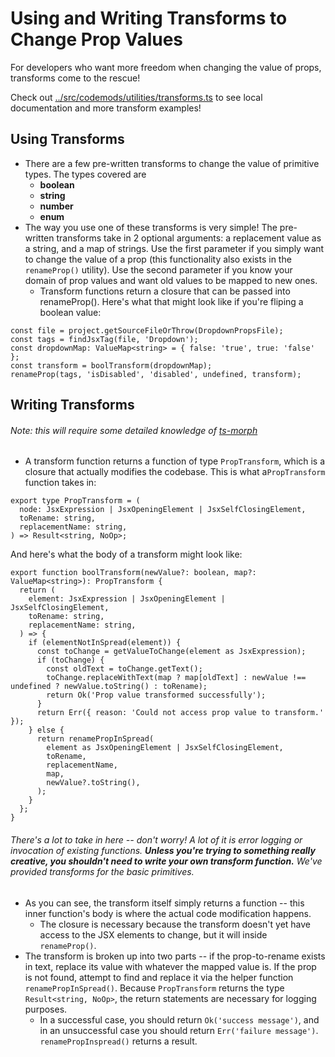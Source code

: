 # Using and Writing Transforms to Change Prop Values

For developers who want more freedom when changing the value of props, transforms come to the rescue!

Check out [../src/codemods/utilities/transforms.ts](../src/codemods/utilities/transforms.ts) to see local documentation and more transform examples!

## Using Transforms

- There are a few pre-written transforms to change the value of primitive types. The types covered are
  - **boolean**
  - **string**
  - **number**
  - **enum**
- The way you use one of these transforms is very simple! The pre-written transforms take in 2 optional arguments: a replacement value as a string, and a map of strings. Use the first parameter if you simply want to change the value of a prop (this functionality also exists in the `renameProp()` utility). Use the second parameter if you know your domain of prop values and want old values to be mapped to new ones.
  - Transform functions return a closure that can be passed into renameProp(). Here's what that might look like if you're fliping a boolean value:

```typescript=
const file = project.getSourceFileOrThrow(DropdownPropsFile);
const tags = findJsxTag(file, 'Dropdown');
const dropdownMap: ValueMap<string> = { false: 'true', true: 'false' };
const transform = boolTransform(dropdownMap);
renameProp(tags, 'isDisabled', 'disabled', undefined, transform);
```

## Writing Transforms

###### Note: this will require some detailed knowledge of [ts-morph](https://ts-morph.com)

- A transform function returns a function of type `PropTransform`, which is a closure that actually modifies the codebase. This is what a`PropTransform` function takes in:

```typescript=
export type PropTransform = (
  node: JsxExpression | JsxOpeningElement | JsxSelfClosingElement,
  toRename: string,
  replacementName: string,
) => Result<string, NoOp>;
```

And here's what the body of a transform might look like:

```typescript=
export function boolTransform(newValue?: boolean, map?: ValueMap<string>): PropTransform {
  return (
    element: JsxExpression | JsxOpeningElement | JsxSelfClosingElement,
    toRename: string,
    replacementName: string,
  ) => {
    if (elementNotInSpread(element)) {
      const toChange = getValueToChange(element as JsxExpression);
      if (toChange) {
        const oldText = toChange.getText();
        toChange.replaceWithText(map ? map[oldText] : newValue !== undefined ? newValue.toString() : toRename);
        return Ok('Prop value transformed successfully');
      }
      return Err({ reason: 'Could not access prop value to transform.' });
    } else {
      return renamePropInSpread(
        element as JsxOpeningElement | JsxSelfClosingElement,
        toRename,
        replacementName,
        map,
        newValue?.toString(),
      );
    }
  };
}
```

###### There's a lot to take in here -- don't worry! A lot of it is error logging or invocation of existing functions. **Unless you're trying to something really creative, you shouldn't need to write your own transform function.** We've provided transforms for the basic primitives.

- As you can see, the transform itself simply returns a function -- this inner function's body is where the actual code modification happens.
  - The closure is necessary because the transform doesn't yet have access to the JSX elements to change, but it will inside `renameProp()`.
- The transform is broken up into two parts -- if the prop-to-rename exists in text, replace its value with whatever the mapped value is. If the prop is not found, attempt to find and replace it via the helper function `renamePropInSpread()`. Because `PropTransform` returns the type `Result<string, NoOp>`, the return statements are necessary for logging purposes.
  - In a successful case, you should return `Ok('success message')`, and in an unsuccessful case you should return `Err('failure message')`. `renamePropInspread()` returns a result.
